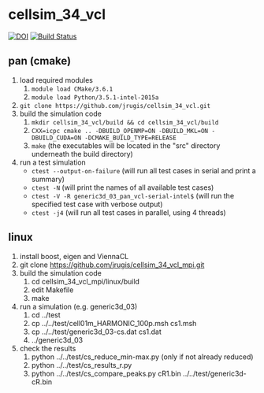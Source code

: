# cellsim_34_vcl
[![DOI](https://zenodo.org/badge/23023/jrugis/cellsim_34_vcl.svg)](https://zenodo.org/badge/latestdoi/23023/jrugis/cellsim_34_vcl)
[![Build Status](https://travis-ci.org/jrugis/cellsim_34_vcl.svg?branch=master)](https://travis-ci.org/jrugis/cellsim_34_vcl)

## pan (cmake)
1. load required modules
   1. `module load CMake/3.6.1`
   2. `module load Python/3.5.1-intel-2015a`
2. `git clone https://github.com/jrugis/cellsim_34_vcl.git`
3. build the simulation code
   1. `mkdir cellsim_34_vcl/build && cd cellsim_34_vcl/build`
   2. `CXX=icpc cmake .. -DBUILD_OPENMP=ON -DBUILD_MKL=ON -DBUILD_CUDA=ON -DCMAKE_BUILD_TYPE=RELEASE`
   3. `make` (the executables will be located in the "src" directory underneath the build directory)
4. run a test simulation
   * `ctest --output-on-failure` (will run all test cases in serial and print a summary)
   * `ctest -N` (will print the names of all available test cases)
   * `ctest -V -R generic3d_03_pan_vcl-serial-intel$` (will run the specified test case with verbose output)
   * `ctest -j4` (will run all test cases in parallel, using 4 threads)

## linux
1. install boost, eigen and ViennaCL
2. git clone https://github.com/jrugis/cellsim_34_vcl_mpi.git
3. build the simulation code
   1. cd cellsim_34_vcl_mpi/linux/build
   2. edit Makefile
   3. make
4. run a simulation (e.g. generic3d_03)
   1. cd ../test
   2. cp ../../test/cell01m_HARMONIC_100p.msh cs1.msh
   3. cp ../../test/generic3d_03-cs.dat cs1.dat
   4. ../generic3d_03
5. check the results
   1. python ../../test/cs_reduce_min-max.py (only if not already reduced)
   2. python ../../test/cs_results_r.py
   3. python ../../test/cs_compare_peaks.py cR1.bin ../../test/generic3d-cR.bin
